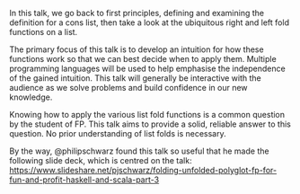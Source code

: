 In this talk, we go back to first principles, defining and examining the definition for a cons list, then take a look at the ubiquitous right and left fold functions on a list.

The primary focus of this talk is to develop an intuition for how these functions work so that we can best decide when to apply them. Multiple programming languages will be used to help emphasise the independence of the gained intuition. This talk will generally be interactive with the audience as we solve problems and build confidence in our new knowledge.

Knowing how to apply the various list fold functions is a common question by the student of FP. This talk aims to provide a solid, reliable answer to this question. No prior understanding of list folds is necessary.

By the way, @philipschwarz found this talk so useful that he made the following slide deck, which is centred on the talk: https://www.slideshare.net/pjschwarz/folding-unfolded-polyglot-fp-for-fun-and-profit-haskell-and-scala-part-3 
